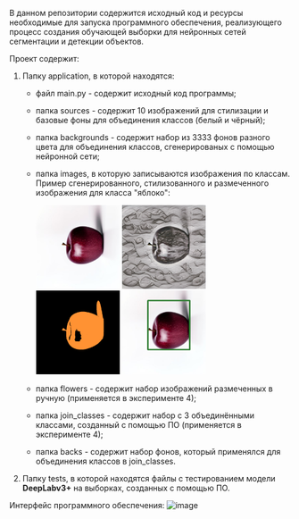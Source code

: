 В данном репозитории содержится исходный код и ресурсы необходимые для запуска программного обеспечения,
реализующего процесс создания обучающей выборки для нейронных сетей сегментации и детекции объектов.

Проект содержит:
1) Папку application, в которой находятся:
	- файл main.py - содержит исходный код программы;
	- папка sources - содержит 10 изображений для стилизации и базовые фоны для объединения классов (белый и чёрный);
	- папка backgrounds - содержит набор из 3333 фонов разного цвета для объединения классов, сгенерированых с помощью нейронной сети;
	- папка images, в которую записываются изображения по классам. Пример сгенерированного, стилизованного и размеченного изображения для класса "яблоко":

		<img src="application/images/apple/original/image0.png" width="150" height="150"> <img src="application/images/apple/stylized/image0.png" width="150" height="150">
		<img src="application/images/apple/_kmeans/image0.png" width="150" height="150"> <img src="application/images/apple/_box_kmeans/image0.png" width="150" height="150">
  
  	- папка flowers - содержит набор изображений размеченных в ручную (применяется в эксперименте 4);
   	- папка join_classes - содержит набор с 3 объединёнными классами, созданный с помощью ПО (применяется в эксперименте 4);
   	- папка backs - содержит набор фонов, который применялся для объединения классов в join_classes.
1) Папку tests, в которой находятся файлы c тестированием модели **DeepLabv3+** на выборках, созданных с помощью ПО.

Интерфейс программного обеспечения:
![image](https://github.com/Siyra-24-lin/Diplom/assets/91084294/c2539a08-47f3-4f8a-ac47-d172f98b027b)
